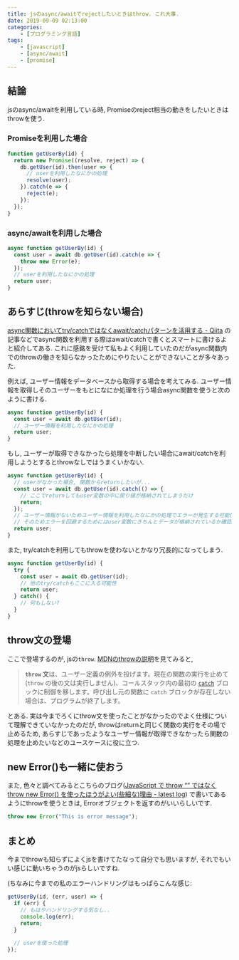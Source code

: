 ```yaml
---
title: jsのasync/awaitでrejectしたいときはthrow. これ大事.
date: 2019-09-09 02:13:00
categories:
    - [プログラミング言語]
tags:
    - [javascript]
    - [async/await]
    - [promise]
---
```


## 結論
jsのasync/awaitを利用している時, Promiseのreject相当の動きをしたいときはthrowを使う.

### Promiseを利用した場合
```js
function getUserBy(id) {
  return new Promise((resolve, reject) => {
    db.getUser(id).then(user => {
      // userを利用したなにかの処理
      resolve(user);
    }).catch(e => {
      reject(e);
    });
  });
}

```

### async/awaitを利用した場合
```js
async function getUserBy(id) {
  const user = await db.getUser(id).catch(e => {
    throw new Error(e);
  });
  // userを利用したなにかの処理
  return user;
}

```


## あらすじ(throwを知らない場合)

[async関数においてtry/catchではなくawait/catchパターンを活用する - Qiita](https://qiita.com/akameco/items/cc73afcdb5ac5d0774bc) の記事などでasync関数を利用する際はawait/catchで書くとスマートに書けるよと紹介してある. これに感銘を受けて私もよく利用していたのだがasync関数内でのthrowの働きを知らなかったためにやりたいことができないことが多々あった. 

例えば, ユーザー情報をデータベースから取得する場合を考えてみる.
ユーザー情報を取得しそのユーザーをもとになにか処理を行う場合async関数を使うと次のように書ける.

```js
async function getUserBy(id) {
  const user = await db.getUser(id);
  // ユーザー情報を利用したなにかの処理
  return user;
}

```

もし, ユーザーが取得できなかったら処理を中断したい場合にawait/catchを利用しようとするとthrowなしではうまくいかない.

```js
async function getUserBy(id) {
  // userがなかった場合, 関数からreturnしたいが...
  const user = await db.getUser(id).catch(() => {
    // ここでreturnしてもuser変数の中に戻り値が格納されてしまうだけ
    return;
  });
  // ユーザー情報がないためユーザー情報を利用したなにかの処理でエラーが発生する可能性.
  // そのためエラーを回避するためにはuser変数にきちんとデータが格納されているか確認する必要性.
  return user;
}
```

また, try/catchを利用してもthrowを使わないとかなり冗長的になってしまう.

```js
async function getUserBy(id) {
  try {
    const user = await db.getUser(id);
    // 他のtry/catchもここに入る可能性
    return user;
  } catch() {
    // 何もしない?
  }
}
```


## throw文の登場

ここで登場するのが, jsの`throw`.
[MDNのthrowの説明](https://developer.mozilla.org/ja/docs/Web/JavaScript/Reference/Statements/throw)を見てみると,

> **`throw` 文**は、ユーザー定義の例外を投げます。現在の関数の実行を止めて (`throw` の後の文は実行しません)、コールスタック内の最初の [`catch`](https://developer.mozilla.org/ja/docs/Web/JavaScript/Reference/Statements/try...catch) ブロックに制御を移します。呼び出し元の関数に `catch` ブロックが存在しない場合は、プログラムが終了します。

とある. 実は今までろくにthrow文を使ったことがなかったのでよく仕様について理解できていなかったのだが, throwはreturnと同じく関数の実行をその場で止めるため, あらすじであったようなユーザー情報が取得できなかったら関数の処理を止めたいなどのユースケースに役に立つ. 


## new Error()も一緒に使おう

また, 色々と調べてみるとこちらのブログ([JavaScript で throw “” ではなく throw new Error() を使ったほうがよい(些細な)理由 - latest log](http://uupaa.hatenablog.com/entry/2014/03/12/050707)) で書いてあるようにthrowを使うときは, Errorオブジェクトを返すのがいいらしいです.

```js
throw new Error("This is error message");
```


## まとめ
今までthrowも知らずによくjsを書けてたなって自分でも思いますが, それでもいい感じに動いちゃうのがjsらしいですね.

(ちなみに今までの私のエラーハンドリングはもっぱらこんな感じ:
```js
getUserBy(id, (err, user) => {
  if (err) {
    // もはやハンドリングする気なし..
    console.log(err);
    return;
  }
  
  // userを使った処理
});
```